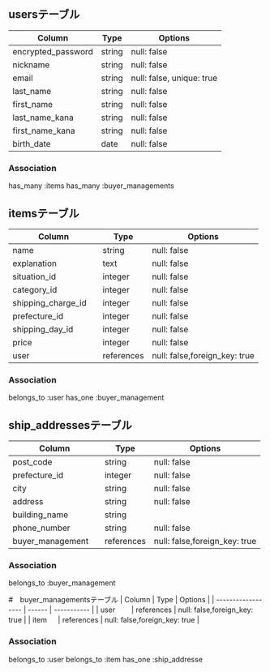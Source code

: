 ## usersテーブル
| Column             | Type   | Options     |
| ------------------ | ------ | ----------- |
| encrypted_password | string | null: false |
| nickname           | string | null: false |
| email              | string | null: false, unique: true |
| last_name          | string | null: false |
| first_name         | string | null: false |
| last_name_kana     | string | null: false |
| first_name_kana    | string | null: false |
| birth_date         | date   | null: false |

### Association
has_many :items
has_many :buyer_managements



## itemsテーブル
| Column             | Type   | Options     |
| ------------------ | ------ | ----------- |
| name               | string | null: false |
| explanation　　　   | text   | null: false |
| situation_id       | integer| null: false |
| category_id        | integer| null: false |
| shipping_charge_id　| integer| null: false |
| prefecture_id      | integer| null: false |
| shipping_day_id   | integer| null: false |
| price              | integer| null: false |
| user　　            | references | null: false,foreign_key: true |

### Association
belongs_to :user
has_one :buyer_management




## ship_addressesテーブル
| Column             | Type   | Options     |
| ------------------ | ------ | ----------- |
| post_code    　　  | string  | null: false |
| prefecture_id   　| integer| null: false |
| city               | string | null: false |
| address            | string | null: false |
| building_name      | string |             |
| phone_number       | string | null: false |
| buyer_management　 | references | null: false,foreign_key: true |

### Association
belongs_to :buyer_management


#　buyer_managementsテーブル
| Column             | Type   | Options     |
| ------------------ | ------ | ----------- |
| user　　            | references | null: false,foreign_key: true |
| item     　        | references | null: false,foreign_key: true |

### Association
belongs_to :user
belongs_to :item
has_one :ship_addresse
